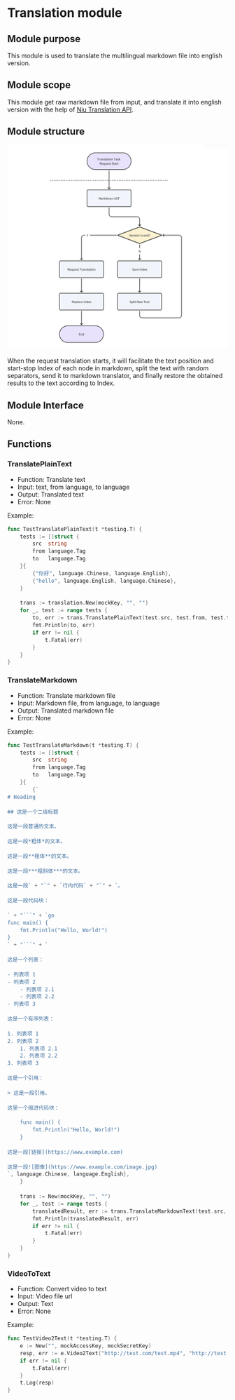 # Translation module

## Module purpose

This module is used to translate the multilingual markdown file into english version.

## Module scope

This module get raw markdown file from input, and translate it into english version with the help of [Niu Translation API](niutrans.com).

## Module structure

![Translation](../assets/05_markdown_translation.png)

When the request translation starts, it will facilitate the text position and start-stop Index of each node in markdown, split the text with random separators, send it to markdown translator, and finally restore the obtained results to the text according to Index.

## Module Interface

None.

## Functions

### TranslatePlainText

- Function: Translate text
- Input: text, from language, to language
- Output: Translated text
- Error: None

Example:

```go
func TestTranslatePlainText(t *testing.T) {
	tests := []struct {
		src  string
		from language.Tag
		to   language.Tag
	}{
		{"你好", language.Chinese, language.English},
		{"hello", language.English, language.Chinese},
	}

	trans := translation.New(mockKey, "", "")
	for _, test := range tests {
		to, err := trans.TranslatePlainText(test.src, test.from, test.to)
		fmt.Println(to, err)
		if err != nil {
			t.Fatal(err)
		}
	}
}
```

### TranslateMarkdown

- Function: Translate markdown file
- Input: Markdown file, from language, to language
- Output: Translated markdown file
- Error: None

Example:

```go
func TestTranslateMarkdown(t *testing.T) {
	tests := []struct {
		src  string
		from language.Tag
		to   language.Tag
	}{
		{`
# Heading

## 这是一个二级标题

这是一段普通的文本。

这是一段*粗体*的文本。

这是一段**粗体**的文本。

这是一段***粗斜体***的文本。

这是一段` + "`" + `行内代码` + "`" + `。

这是一段代码块：

` + "```" + `go
func main() {
	fmt.Println("Hello, World!")
}
` + "```" + `

这是一个列表：

- 列表项 1
- 列表项 2
	- 列表项 2.1
	- 列表项 2.2
- 列表项 3

这是一个有序列表：

1. 列表项 1
2. 列表项 2
	1. 列表项 2.1
	2. 列表项 2.2
3. 列表项 3

这是一个引用：

> 这是一段引用。

这里一个缩进代码块：

	func main() {
		fmt.Println("Hello, World!")
	}

这是一段[链接](https://www.example.com)

这是一段![图像](https://www.example.com/image.jpg)
`, language.Chinese, language.English},
	}

	trans := New(mockKey, "", "")
	for _, test := range tests {
		translatedResult, err := trans.TranslateMarkdownText(test.src, test.from, test.to)
		fmt.Println(translatedResult, err)
		if err != nil {
			t.Fatal(err)
		}
	}
}
```

### VideoToText

- Function: Convert video to text
- Input: Video file url
- Output: Text
- Error: None


Example:

```go
func TestVideo2Text(t *testing.T) {
	e := New("", mockAccessKey, mockSecretKey)
	resp, err := e.Video2Text("http://test.com/test.mp4", "http://test.com/callback")
	if err != nil {
		t.Fatal(err)
	}
	t.Log(resp)
}
```